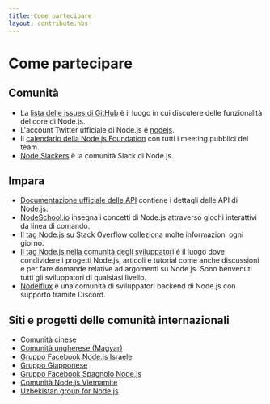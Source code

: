 ```yaml
---
title: Come partecipare
layout: contribute.hbs
---
```


# Come partecipare

## Comunità

* La [lista delle issues di GitHub](https://github.com/nodejs/node/issues) è il luogo in cui discutere delle funzionalità del core di Node.js.
* L'account Twitter ufficiale di Node.js é [nodejs](https://twitter.com/nodejs).
* Il [calendario della Node.js Foundation](https://nodejs.org/calendar) con tutti i meeting pubblici del team.
* [Node Slackers](https://www.nodeslackers.com/) è la comunità Slack di Node.js.

## Impara

* [Documentazione ufficiale delle API](https://nodejs.org/api/) contiene i dettagli delle API di Node.js.
* [NodeSchool.io](https://nodeschool.io/) insegna i concetti di Node.js attraverso giochi interattivi da linea di comando.
* [Il tag Node.js su Stack Overflow](https://stackoverflow.com/questions/tagged/node.js) colleziona molte informazioni ogni giorno.
* [Il tag Node.js nella comunità degli sviluppatori](https://dev.to/t/node) é il luogo dove condividere i progetti Node.js, articoli e tutorial come anche discussioni e per fare domande relative ad argomenti su Node.js. Sono benvenuti tutti gli sviluppatori di qualsiasi livello.
* [Nodeiflux](https://discordapp.com/invite/vUsrbjd) é una comunità di sviluppatori backend di Node.js con supporto tramite Discord.

## Siti e progetti delle comunità internazionali

* [Comunità cinese](https://cnodejs.org/)
* [Comunità ungherese (Magyar)](https://nodehun.blogspot.com/)
* [Gruppo Facebook Node.js Israele](https://www.facebook.com/groups/node.il/)
* [Gruppo Giapponese](https://nodejs.jp/)
* [Gruppo Facebook Spagnolo Node.js](https://www.facebook.com/groups/node.es/)
* [Comunità Node.js Vietnamite](https://www.facebook.com/nodejs.vn/)
* [Uzbekistan group for Node.js](https://t.me/nodejs_uz)
